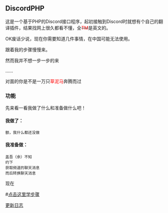 ## DiscordPHP 

这是一个基于PHP的Discord接口程序，起初接触到Discord时就想有个自己的翻译插件，结果找网上很久都看不懂，全<s><font color=red>TM</font></s>是英文的。

OK废话少说，现在你需要知道几件事情，在中国可能无法使用。

跟着我的步骤慢慢来。

然而我并不想一步一步的来

......

对面的你是不是一万只<font color=red>草泥马</font>奔腾而过

### 功能
先来看一看我做了什么和准备做什么吧！

#### 我做了：

```text
额，我什么都还没做

```
#### 我准备做：
```text
盖吾（余）不知
约下
获取频道的聊天消息
而后转换聊天消息

```

现在

#[点击这里学步骤](./docs/step.md "跟我一起学")

[更新日志](docs/log.md "这里是更新日志啦")
